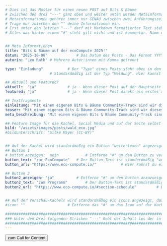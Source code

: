 ```yaml
---
# Dies ist das Muster für einen neuen POST auf Bits & Bäume
# Zwischen den drei "---" ganz oben und weiter unten werden Metainformationen eingetragen.
# Metainformationen gehören immer nur GENAU zwischen zwei Anführungszeichen.
# Trage nur zwischen den "" deine Informationen ein.
# Erst unter den letzten "---" darf mit Markdown formatierter Text stehen.
# Alles was hinter einem "#" steht gilt nicht und ist kommentar. Nimm ein "#" weg, wenn du die jeweilige information dahinter festlegen willst.


## Meta Informationen
title: "Bits & Bäume auf der ecoCompute 2025!"
datum: "2025-10-08" 			# Das Datum des Posts - Das Format YYYY-MM-DD muss eingehalten werden!
autorin: "Leo Rath"	# Mehrere Autor:innen mit Komma getrennt

type: "Einladung"			# Der "Type" eines Posts steht oben in den Kacheln und auf der Seite ganz oben.
					# Standardmäßig ist der Typ "Meldung". Hier kannst du das ändern z.B. "Bericht" oder "Jobangebot" etc.

## Aktuell und Featured?
aktuell:  "ja" 				# ja - Wenn dieser Post auf der Hauptseite unter Aktuelles auftauchen soll (falls er nicht featured ist)
featured: "ja"  			# ja - Wenn dieser Post direkt als erstes auf der Landing Page angezeigt werden soll, ansonsten "nein" oder Zeile löschen

## Textfragmente
einleitung: "Mit einem eigenen Bits & Bäume Community-Track sind wir dieses Jahr am 13. & 14.11. bei der ecoCompute. Die Tech-Konferenz für digitale Nachhaltigkeit im Bereich Software, Hardware und Rechenzentren bietet ein vielfältiges Programm mit Workshops und Talks. Wirf einen Blick ins Programm und sicher dir jetzt dein Ticket!"				# Die Einleitung erscheint auf der Seite noch vor den Autor:innen und dem Feature Image
teaser: "Mit einem eigenen Bits & Bäume Community-Track sind wir dieses Jahr am 13. & 14.11. bei der EcoCompute. Die Tech-Konferenz für digitale Nachhaltigkeit im Bereich Software, Hardware und Rechenzentren bietet ein vielfältiges Programm mit Workshops und Talks. Wirf einen Blick ins Programm und sicher dir jetzt dein Ticket!"				# Der Teaser wird auf den Kacheln als Anreißertext angezeigt.
meta_beschreibung: "Mit einem eigenen Bits & Bäume Community-Track sind wir dieses Jahr am 13. & 14.11. bei der EcoCompute." 			# ≤135 Zeichen Beschreibugnstext der in Social Media und Suchergebnissen unter dem Titel angezeigt wird (also extern)

## Feature Image für die Kachel, Social Media und auf der Seite selbst
bild: "/assets/images/posts/wald_eco.jpg"
#bildunterschrift: "Silke Mayer (CC-BY)"


## Auf der Kachel wird standardmäßig ein Button "weiterlesen" angezeigt. Dieser kann hier angepasst oder versteckt werden
## Button 1
# button_anzeigen:  nein 			# Entferne "#" um den Button zu verstecken
button_text: "zur EcoCompute"	# Der Button-Text ist standardmäßig "weiterlesen"
button_url: "https://www.eco-compute.io/"			# Hier kannst du ein alternatives Ziel z.B. eine extern URL angeben

## Button 2
button2_anzeigen: "ja" 			# Entferne "#" um den Button anzuzueigen
button2_text: "zum Programm"		# Der Button-Text ist standardmäßig "weiterlesen"
button2_url: "https://www.eco-compute.io/#section-schedule"			# DIE URL ist standardmäßig die des Posts - Hier kannst du ein alternatives Ziel z.B. eine extern URL angeben


## Auf der Vorschau-Kacheln wird standardmäßog ein Icons angezeigt, das kann hier abgeschaltet werden.
#icon: ""					# Entferne das "#" um das Icon auf der Kachel auszuschalten

#########################################################################################################
### Unter den Drei folgenden Strichen "---" Geht der Inhalt los der in Markdown formatiert sein darf! ###
#########################################################################################################
---
```

<a href="https://cfp.eco-compute.io/community-track-2025/cfp">
<button class="btn-dark">zum Call for Content</button>
</a>
